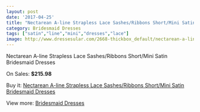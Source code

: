 ```yaml
---
layout: post
date: '2017-04-25'
title: "Nectarean A-line Strapless Lace Sashes/Ribbons Short/Mini Satin Bridesmaid Dresses"
category: Bridesmaid Dresses
tags: ["satin","line","mini","dresses","lace"]
image: http://www.dressesular.com/2668-thickbox_default/nectarean-a-line-strapless-lace-sashes-ribbons-short-mini-satin-bridesmaid-dresses.jpg
---
```

Nectarean A-line Strapless Lace Sashes/Ribbons Short/Mini Satin Bridesmaid Dresses

On Sales: **$215.98**
<a href="https://www.dressesular.com/bridesmaid-dresses/1000-nectarean-a-line-strapless-lace-sashes-ribbons-short-mini-satin-bridesmaid-dresses.html"><amp-img layout="responsive" width="600" height="600" src="//www.dressesular.com/2668-thickbox_default/nectarean-a-line-strapless-lace-sashes-ribbons-short-mini-satin-bridesmaid-dresses.jpg" alt="Nectarean A-line Strapless Lace Sashes/Ribbons Short/Mini Satin Bridesmaid Dresses 0" /></a>
<a href="https://www.dressesular.com/bridesmaid-dresses/1000-nectarean-a-line-strapless-lace-sashes-ribbons-short-mini-satin-bridesmaid-dresses.html"><amp-img layout="responsive" width="600" height="600" src="//www.dressesular.com/2669-thickbox_default/nectarean-a-line-strapless-lace-sashes-ribbons-short-mini-satin-bridesmaid-dresses.jpg" alt="Nectarean A-line Strapless Lace Sashes/Ribbons Short/Mini Satin Bridesmaid Dresses 1" /></a>

Buy it: [Nectarean A-line Strapless Lace Sashes/Ribbons Short/Mini Satin Bridesmaid Dresses](https://www.dressesular.com/bridesmaid-dresses/1000-nectarean-a-line-strapless-lace-sashes-ribbons-short-mini-satin-bridesmaid-dresses.html "Nectarean A-line Strapless Lace Sashes/Ribbons Short/Mini Satin Bridesmaid Dresses")

View more: [Bridesmaid Dresses](https://www.dressesular.com/4-bridesmaid-dresses "Bridesmaid Dresses")